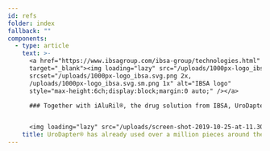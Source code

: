 ```yaml
---
id: refs
folder: index
fallback: ""
components:
  - type: article
    text: >-
      <a href="https://www.ibsagroup.com/ibsa-group/technologies.html" rel="noopener noreferrer"
      target="_blank"><img loading="lazy" src="/uploads/1000px-logo_ibsa.svg.sm.png"
      srcset="/uploads/1000px-logo_ibsa.svg.png 2x,
      /uploads/1000px-logo_ibsa.svg.sm.png 1x" alt="IBSA logo"
      style="max-height:6ch;display:block;margin:0 auto;" /></a>

      ### Together with iAluRil®, the drug solution from IBSA, UroDapter® is also available under the name iAluadapter® in 85 countries. 


      <img loading="lazy" src="/uploads/screen-shot-2019-10-25-at-11.30.43-am.png" alt="IBSA iAluadapter®" style="width:100%;display:block;margin:0 auto;" />
    title: UroDapter® has already used over a million pieces around the world​
---
```


